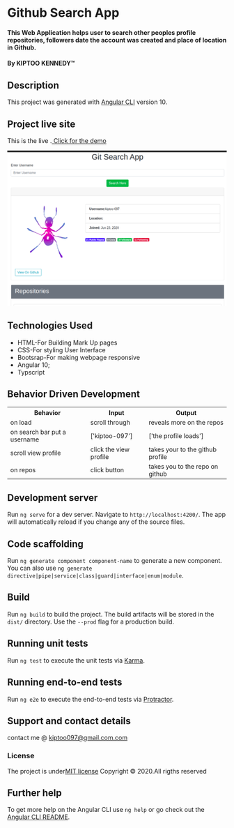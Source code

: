 #  Github Search App
#### This Web Application helps user to search other peoples profile repositories, followers date the account was created and place of location in Github.

#### By **KIPTOO KENNEDY**&trade;

## Description

This project was generated with [Angular CLI](https://github.com/angular/angular-cli) version 10.

## Project live site
  This is the live .[ Click for the demo]( https://kiptoo-097.github.io/Git-search/)

  ![Image](src/assets/img.png)

  ## Technologies Used
* HTML-For Building Mark Up pages
* CSS-For styling User Interface
* Bootsrap-For making webpage responsive
* Angular 10;
* Typscript

## Behavior Driven Development
<table>
    <tr>
      <th>Behavior</th> 
      <th>Input</th> 
      <th>Output</th>   
    </tr>
    <tr>
        <td>on load</td>
        <td>scroll through </td>
        <td>reveals more on the repos</td>
    </tr> 
    <tr>
        <td>on search bar put a username</td>
        <td>['kiptoo-097']</td>
        <td>['the profile loads']</td>
    </tr>
    <tr>
        <td>scroll  view profile</td>
        <td>click the view profile</td>
        <td>takes your to the github profile</td>
    </tr>
    <tr>
        <td>on repos</td>
        <td>click button</td>
        <td>takes you to the repo on github</td>
    </tr>
       
</table>


## Development server

Run `ng serve` for a dev server. Navigate to `http://localhost:4200/`. The app will automatically reload if you change any of the source files.

## Code scaffolding

Run `ng generate component component-name` to generate a new component. You can also use `ng generate directive|pipe|service|class|guard|interface|enum|module`.

## Build

Run `ng build` to build the project. The build artifacts will be stored in the `dist/` directory. Use the `--prod` flag for a production build.

## Running unit tests

Run `ng test` to execute the unit tests via [Karma](https://karma-runner.github.io).

## Running end-to-end tests

Run `ng e2e` to execute the end-to-end tests via [Protractor](http://www.protractortest.org/).

## Support and contact details
contact me @ kiptoo097@gmail.com.com
### License
The project is under[MIT license](/blob/master/LICENSE)
Copyright &copy; 2020.All rigths reserved

## Further help

To get more help on the Angular CLI use `ng help` or go check out the [Angular CLI README](https://github.com/angular/angular-cli/blob/master/README.md).